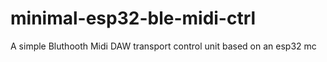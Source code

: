 # minimal-esp32-ble-midi-ctrl
A simple Bluthooth Midi DAW transport control unit based on an esp32 mc
